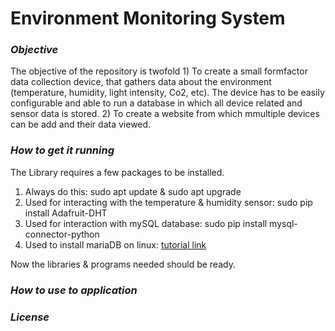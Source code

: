 # Environment Monitoring System

### *Objective*
The objective of the repository is twofold 1) To create a small formfactor data collection device, that gathers data about the environment (temperature, humidity, light intensity, Co2, etc). The device has to be easily configurable and able to run a database in which all device related and sensor data is stored. 2) To create a website from which mmultiple devices can be add and their data viewed. 

### *How to get it running*
The Library requires a few packages to be installed.
1. Always do this: sudo apt update & sudo apt upgrade
2. Used for interacting with the temperature & humidity sensor: sudo pip install Adafruit-DHT
3. Used for interaction with mySQL database: sudo pip install mysql-connector-python
4. Used to install mariaDB on linux: [tutorial link](https://raspberrytips.com/install-mariadb-raspberry-pi/)

Now the libraries & programs needed should be ready.

### *How to use to application*

### *License* 

